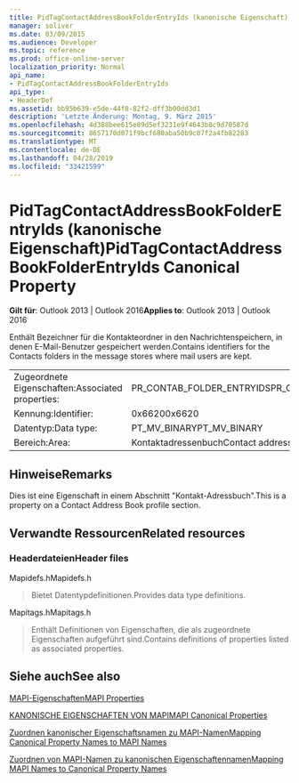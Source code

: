 ```yaml
---
title: PidTagContactAddressBookFolderEntryIds (kanonische Eigenschaft)
manager: soliver
ms.date: 03/09/2015
ms.audience: Developer
ms.topic: reference
ms.prod: office-online-server
localization_priority: Normal
api_name:
- PidTagContactAddressBookFolderEntryIds
api_type:
- HeaderDef
ms.assetid: bb95b639-e5de-44f8-82f2-dff3b00dd3d1
description: 'Letzte Änderung: Montag, 9. März 2015'
ms.openlocfilehash: 4d388bee615e89d5ef3231e9f4643b8c9d70587d
ms.sourcegitcommit: 8657170d071f9bcf680aba50b9c07f2a4fb82283
ms.translationtype: MT
ms.contentlocale: de-DE
ms.lasthandoff: 04/28/2019
ms.locfileid: "33421599"
---
```

# <a name="pidtagcontactaddressbookfolderentryids-canonical-property"></a><span data-ttu-id="913e3-103">PidTagContactAddressBookFolderEntryIds (kanonische Eigenschaft)</span><span class="sxs-lookup"><span data-stu-id="913e3-103">PidTagContactAddressBookFolderEntryIds Canonical Property</span></span>

  
  
<span data-ttu-id="913e3-104">**Gilt für**: Outlook 2013 | Outlook 2016</span><span class="sxs-lookup"><span data-stu-id="913e3-104">**Applies to**: Outlook 2013 | Outlook 2016</span></span> 
  
<span data-ttu-id="913e3-105">Enthält Bezeichner für die Kontakteordner in den Nachrichtenspeichern, in denen E-Mail-Benutzer gespeichert werden.</span><span class="sxs-lookup"><span data-stu-id="913e3-105">Contains identifiers for the Contacts folders in the message stores where mail users are kept.</span></span>
  
|||
|:-----|:-----|
|<span data-ttu-id="913e3-106">Zugeordnete Eigenschaften:</span><span class="sxs-lookup"><span data-stu-id="913e3-106">Associated properties:</span></span>  <br/> |<span data-ttu-id="913e3-107">PR_CONTAB_FOLDER_ENTRYIDS</span><span class="sxs-lookup"><span data-stu-id="913e3-107">PR_CONTAB_FOLDER_ENTRYIDS</span></span>  <br/> |
|<span data-ttu-id="913e3-108">Kennung:</span><span class="sxs-lookup"><span data-stu-id="913e3-108">Identifier:</span></span>  <br/> |<span data-ttu-id="913e3-109">0x6620</span><span class="sxs-lookup"><span data-stu-id="913e3-109">0x6620</span></span>  <br/> |
|<span data-ttu-id="913e3-110">Datentyp:</span><span class="sxs-lookup"><span data-stu-id="913e3-110">Data type:</span></span>  <br/> |<span data-ttu-id="913e3-111">PT_MV_BINARY</span><span class="sxs-lookup"><span data-stu-id="913e3-111">PT_MV_BINARY</span></span>  <br/> |
|<span data-ttu-id="913e3-112">Bereich:</span><span class="sxs-lookup"><span data-stu-id="913e3-112">Area:</span></span>  <br/> |<span data-ttu-id="913e3-113">Kontaktadressenbuch</span><span class="sxs-lookup"><span data-stu-id="913e3-113">Contact address book</span></span>  <br/> |
   
## <a name="remarks"></a><span data-ttu-id="913e3-114">Hinweise</span><span class="sxs-lookup"><span data-stu-id="913e3-114">Remarks</span></span>

<span data-ttu-id="913e3-115">Dies ist eine Eigenschaft in einem Abschnitt "Kontakt-Adressbuch".</span><span class="sxs-lookup"><span data-stu-id="913e3-115">This is a property on a Contact Address Book profile section.</span></span>
  
## <a name="related-resources"></a><span data-ttu-id="913e3-116">Verwandte Ressourcen</span><span class="sxs-lookup"><span data-stu-id="913e3-116">Related resources</span></span>

### <a name="header-files"></a><span data-ttu-id="913e3-117">Headerdateien</span><span class="sxs-lookup"><span data-stu-id="913e3-117">Header files</span></span>

<span data-ttu-id="913e3-118">Mapidefs.h</span><span class="sxs-lookup"><span data-stu-id="913e3-118">Mapidefs.h</span></span>
  
> <span data-ttu-id="913e3-119">Bietet Datentypdefinitionen.</span><span class="sxs-lookup"><span data-stu-id="913e3-119">Provides data type definitions.</span></span>
    
<span data-ttu-id="913e3-120">Mapitags.h</span><span class="sxs-lookup"><span data-stu-id="913e3-120">Mapitags.h</span></span>
  
> <span data-ttu-id="913e3-121">Enthält Definitionen von Eigenschaften, die als zugeordnete Eigenschaften aufgeführt sind.</span><span class="sxs-lookup"><span data-stu-id="913e3-121">Contains definitions of properties listed as associated properties.</span></span>
    
## <a name="see-also"></a><span data-ttu-id="913e3-122">Siehe auch</span><span class="sxs-lookup"><span data-stu-id="913e3-122">See also</span></span>



[<span data-ttu-id="913e3-123">MAPI-Eigenschaften</span><span class="sxs-lookup"><span data-stu-id="913e3-123">MAPI Properties</span></span>](mapi-properties.md)
  
[<span data-ttu-id="913e3-124">KANONISCHE EIGENSCHAFTEN VON MAPI</span><span class="sxs-lookup"><span data-stu-id="913e3-124">MAPI Canonical Properties</span></span>](mapi-canonical-properties.md)
  
[<span data-ttu-id="913e3-125">Zuordnen kanonischer Eigenschaftsnamen zu MAPI-Namen</span><span class="sxs-lookup"><span data-stu-id="913e3-125">Mapping Canonical Property Names to MAPI Names</span></span>](mapping-canonical-property-names-to-mapi-names.md)
  
[<span data-ttu-id="913e3-126">Zuordnen von MAPI-Namen zu kanonischen Eigenschaftennamen</span><span class="sxs-lookup"><span data-stu-id="913e3-126">Mapping MAPI Names to Canonical Property Names</span></span>](mapping-mapi-names-to-canonical-property-names.md)

